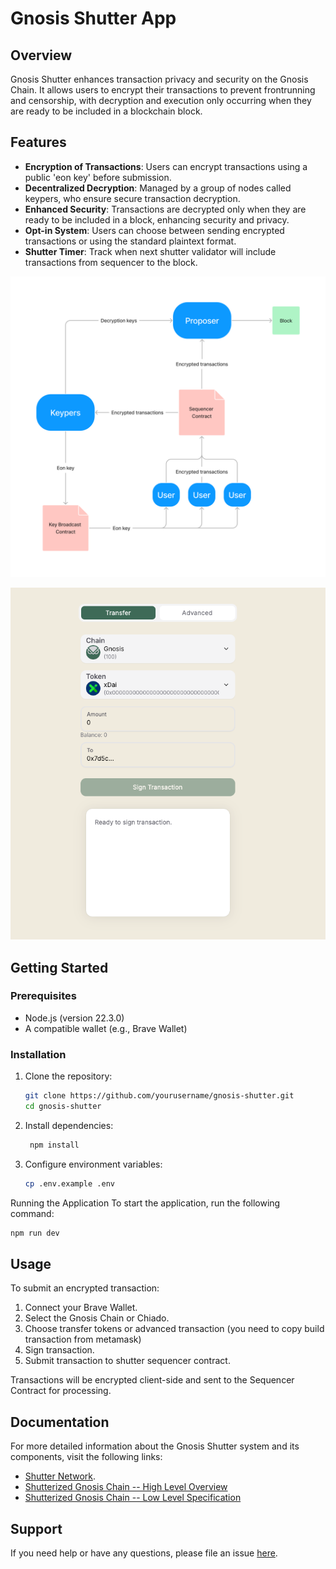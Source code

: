 # Gnosis Shutter App

## Overview

Gnosis Shutter enhances transaction privacy and security on the Gnosis Chain. It allows users to encrypt their transactions to prevent frontrunning and censorship, with decryption and execution only occurring when they are ready to be included in a blockchain block.

## Features

- **Encryption of Transactions**: Users can encrypt transactions using a public 'eon key' before submission.
- **Decentralized Decryption**: Managed by a group of nodes called keypers, who ensure secure transaction decryption.
- **Enhanced Security**: Transactions are decrypted only when they are ready to be included in a block, enhancing security and privacy.
- **Opt-in System**: Users can choose between sending encrypted transactions or using the standard plaintext format.
- **Shutter Timer**: Track when next shutter validator will include transactions from sequencer to the block. 

![img.png](./public/shutter-architecture.png)

![img.png](public/app-screenshot.png)

## Getting Started

### Prerequisites

- Node.js (version 22.3.0)
- A compatible wallet (e.g., Brave Wallet)

### Installation

1. Clone the repository:
   ```bash
   git clone https://github.com/yourusername/gnosis-shutter.git
   cd gnosis-shutter
   ```
   
2. Install dependencies:
   ```bash
    npm install
    ```

3. Configure environment variables:
    ```bash
    cp .env.example .env
    ```

Running the Application
To start the application, run the following command:
```bash
npm run dev
```

## Usage
To submit an encrypted transaction:

1. Connect your Brave Wallet.
2. Select the Gnosis Chain or Chiado.
3. Choose transfer tokens or advanced transaction (you need to copy build transaction from metamask)
4. Sign transaction.
5. Submit transaction to shutter sequencer contract.

Transactions will be encrypted client-side and sent to the Sequencer Contract for processing.

## Documentation
For more detailed information about the Gnosis Shutter system and its components, visit the following links:
* [Shutter Network](https://www.shutter.network/).
* [Shutterized Gnosis Chain -- High Level Overview](https://github.com/gnosischain/specs/blob/master/shutter/high-level.md)
* [Shutterized Gnosis Chain -- Low Level Specification](https://github.com/gnosischain/specs/blob/master/shutter/low-level.md)

## Support

If you need help or have any questions, please file an issue [here](https://github.com/gnosischain/shutter-encryption/issues).
